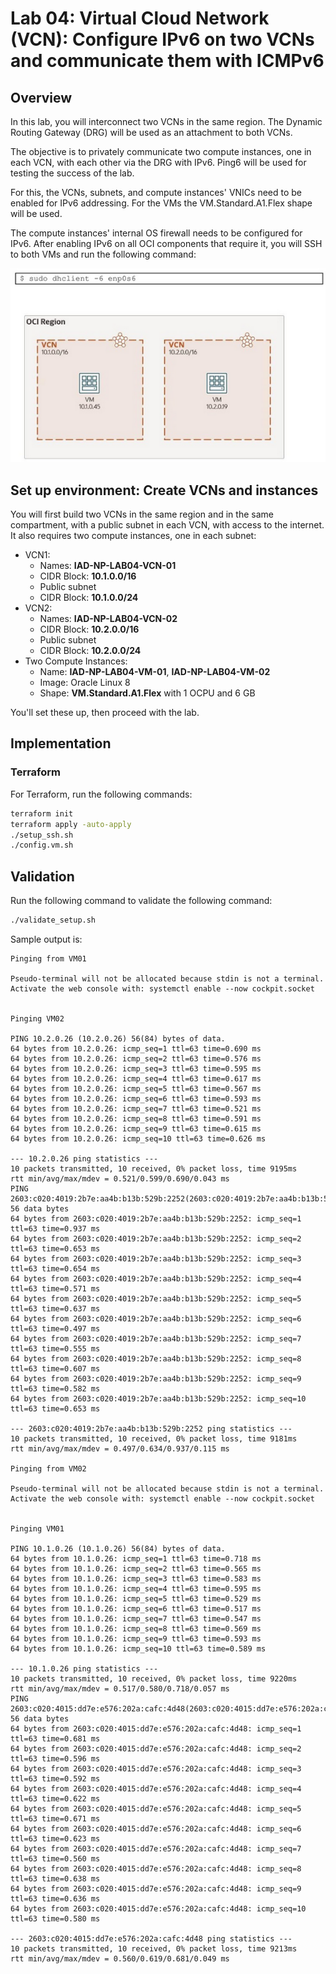 # Lab 04: Virtual Cloud Network (VCN): Configure IPv6 on two VCNs and communicate them with ICMPv6

## Overview

In this lab, you will interconnect two VCNs in the same region. The Dynamic Routing Gateway (DRG) will be used as an attachment to both VCNs.

The objective is to privately communicate two compute instances, one in each VCN, with each other via the DRG with IPv6. Ping6 will be used for testing the success of the lab.

For this, the VCNs, subnets, and compute instances' VNICs need to be enabled for IPv6 addressing. For the VMs the VM.Standard.A1.Flex shape will be used.

The compute instances' internal OS firewall needs to be configured for IPv6. After enabling IPv6 on all OCI components that require it, you will SSH to both VMs and run the following command:

![Layout for lab showing two VCNs with a single instance in each. The command to enable DHCP for IPv6 on the VNIC is shown as 'sudo dhclient -6 enp0s6'.](Lab_04_layout.png)

## Set up environment: Create VCNs and instances

You will first build two VCNs in the same region and in the same compartment, with a public subnet in each VCN, with access to the internet. It also requires two compute instances, one in each subnet:

- VCN1:
  - Names: __IAD-NP-LAB04-VCN-01__
  - CIDR Block: __10.1.0.0/16__
  - Public subnet
  - CIDR Block: __10.1.0.0/24__
- VCN2:
  - Names: __IAD-NP-LAB04-VCN-02__
  - CIDR Block: __10.2.0.0/16__
  - Public subnet
  - CIDR Block: __10.2.0.0/24__
- Two Compute Instances:
  - Name: __IAD-NP-LAB04-VM-01__, __IAD-NP-LAB04-VM-02__
  - Image: Oracle Linux 8
  - Shape: __VM.Standard.A1.Flex__ with 1 OCPU and 6 GB

You'll set these up, then proceed with the lab.

## Implementation

### Terraform

For Terraform, run the following commands:

```bash
terraform init
terraform apply -auto-apply
./setup_ssh.sh
./config.vm.sh
```

## Validation

Run the following command to validate the following command:

```bash
./validate_setup.sh
```

Sample output is:

```text
Pinging from VM01

Pseudo-terminal will not be allocated because stdin is not a terminal.
Activate the web console with: systemctl enable --now cockpit.socket


Pinging VM02

PING 10.2.0.26 (10.2.0.26) 56(84) bytes of data.
64 bytes from 10.2.0.26: icmp_seq=1 ttl=63 time=0.690 ms
64 bytes from 10.2.0.26: icmp_seq=2 ttl=63 time=0.576 ms
64 bytes from 10.2.0.26: icmp_seq=3 ttl=63 time=0.595 ms
64 bytes from 10.2.0.26: icmp_seq=4 ttl=63 time=0.617 ms
64 bytes from 10.2.0.26: icmp_seq=5 ttl=63 time=0.567 ms
64 bytes from 10.2.0.26: icmp_seq=6 ttl=63 time=0.593 ms
64 bytes from 10.2.0.26: icmp_seq=7 ttl=63 time=0.521 ms
64 bytes from 10.2.0.26: icmp_seq=8 ttl=63 time=0.591 ms
64 bytes from 10.2.0.26: icmp_seq=9 ttl=63 time=0.615 ms
64 bytes from 10.2.0.26: icmp_seq=10 ttl=63 time=0.626 ms

--- 10.2.0.26 ping statistics ---
10 packets transmitted, 10 received, 0% packet loss, time 9195ms
rtt min/avg/max/mdev = 0.521/0.599/0.690/0.043 ms
PING 2603:c020:4019:2b7e:aa4b:b13b:529b:2252(2603:c020:4019:2b7e:aa4b:b13b:529b:2252) 56 data bytes
64 bytes from 2603:c020:4019:2b7e:aa4b:b13b:529b:2252: icmp_seq=1 ttl=63 time=0.937 ms
64 bytes from 2603:c020:4019:2b7e:aa4b:b13b:529b:2252: icmp_seq=2 ttl=63 time=0.653 ms
64 bytes from 2603:c020:4019:2b7e:aa4b:b13b:529b:2252: icmp_seq=3 ttl=63 time=0.654 ms
64 bytes from 2603:c020:4019:2b7e:aa4b:b13b:529b:2252: icmp_seq=4 ttl=63 time=0.571 ms
64 bytes from 2603:c020:4019:2b7e:aa4b:b13b:529b:2252: icmp_seq=5 ttl=63 time=0.637 ms
64 bytes from 2603:c020:4019:2b7e:aa4b:b13b:529b:2252: icmp_seq=6 ttl=63 time=0.497 ms
64 bytes from 2603:c020:4019:2b7e:aa4b:b13b:529b:2252: icmp_seq=7 ttl=63 time=0.555 ms
64 bytes from 2603:c020:4019:2b7e:aa4b:b13b:529b:2252: icmp_seq=8 ttl=63 time=0.607 ms
64 bytes from 2603:c020:4019:2b7e:aa4b:b13b:529b:2252: icmp_seq=9 ttl=63 time=0.582 ms
64 bytes from 2603:c020:4019:2b7e:aa4b:b13b:529b:2252: icmp_seq=10 ttl=63 time=0.653 ms

--- 2603:c020:4019:2b7e:aa4b:b13b:529b:2252 ping statistics ---
10 packets transmitted, 10 received, 0% packet loss, time 9181ms
rtt min/avg/max/mdev = 0.497/0.634/0.937/0.115 ms

Pinging from VM02

Pseudo-terminal will not be allocated because stdin is not a terminal.
Activate the web console with: systemctl enable --now cockpit.socket


Pinging VM01

PING 10.1.0.26 (10.1.0.26) 56(84) bytes of data.
64 bytes from 10.1.0.26: icmp_seq=1 ttl=63 time=0.718 ms
64 bytes from 10.1.0.26: icmp_seq=2 ttl=63 time=0.565 ms
64 bytes from 10.1.0.26: icmp_seq=3 ttl=63 time=0.583 ms
64 bytes from 10.1.0.26: icmp_seq=4 ttl=63 time=0.595 ms
64 bytes from 10.1.0.26: icmp_seq=5 ttl=63 time=0.529 ms
64 bytes from 10.1.0.26: icmp_seq=6 ttl=63 time=0.517 ms
64 bytes from 10.1.0.26: icmp_seq=7 ttl=63 time=0.547 ms
64 bytes from 10.1.0.26: icmp_seq=8 ttl=63 time=0.569 ms
64 bytes from 10.1.0.26: icmp_seq=9 ttl=63 time=0.593 ms
64 bytes from 10.1.0.26: icmp_seq=10 ttl=63 time=0.589 ms

--- 10.1.0.26 ping statistics ---
10 packets transmitted, 10 received, 0% packet loss, time 9220ms
rtt min/avg/max/mdev = 0.517/0.580/0.718/0.057 ms
PING 2603:c020:4015:dd7e:e576:202a:cafc:4d48(2603:c020:4015:dd7e:e576:202a:cafc:4d48) 56 data bytes
64 bytes from 2603:c020:4015:dd7e:e576:202a:cafc:4d48: icmp_seq=1 ttl=63 time=0.681 ms
64 bytes from 2603:c020:4015:dd7e:e576:202a:cafc:4d48: icmp_seq=2 ttl=63 time=0.596 ms
64 bytes from 2603:c020:4015:dd7e:e576:202a:cafc:4d48: icmp_seq=3 ttl=63 time=0.592 ms
64 bytes from 2603:c020:4015:dd7e:e576:202a:cafc:4d48: icmp_seq=4 ttl=63 time=0.622 ms
64 bytes from 2603:c020:4015:dd7e:e576:202a:cafc:4d48: icmp_seq=5 ttl=63 time=0.671 ms
64 bytes from 2603:c020:4015:dd7e:e576:202a:cafc:4d48: icmp_seq=6 ttl=63 time=0.623 ms
64 bytes from 2603:c020:4015:dd7e:e576:202a:cafc:4d48: icmp_seq=7 ttl=63 time=0.560 ms
64 bytes from 2603:c020:4015:dd7e:e576:202a:cafc:4d48: icmp_seq=8 ttl=63 time=0.638 ms
64 bytes from 2603:c020:4015:dd7e:e576:202a:cafc:4d48: icmp_seq=9 ttl=63 time=0.636 ms
64 bytes from 2603:c020:4015:dd7e:e576:202a:cafc:4d48: icmp_seq=10 ttl=63 time=0.580 ms

--- 2603:c020:4015:dd7e:e576:202a:cafc:4d48 ping statistics ---
10 packets transmitted, 10 received, 0% packet loss, time 9213ms
rtt min/avg/max/mdev = 0.560/0.619/0.681/0.049 ms
```
